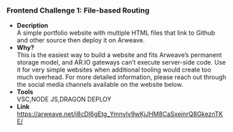 ### Frontend Challenge 1: File-based Routing

- **Decription**  
A simple portfolio website with multiple HTML files that link to Github and other source then deploy it on Arweave.
- **Why?**  
This is the easiest way to build a website and fits Arweave’s permanent storage model, and AR.IO gateways can’t execute server-side code. Use it for very simple websites when additional tooling would create too much overhead. For more detailed information, please reach out through the social media channels available on the website below.
- **Tools**  
VSC,NODE JS,DRAGON DEPLOY
- **Link**  
https://arweave.net/j8cDI6gEtg_Ymnylv9wKjJHM8CaSxejnrQ8GkeznTKE/